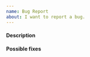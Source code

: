 ```yaml
---
name: Bug Report
about: I want to report a bug.
---
```


<!-- THANK YOU so much for submitting a bug. Please lay down some details so that folks can fix it in a timely manner. -->

#### Description

<!-- describe the bug -->

#### Possible fixes

<!-- anything that helps to fix this -->